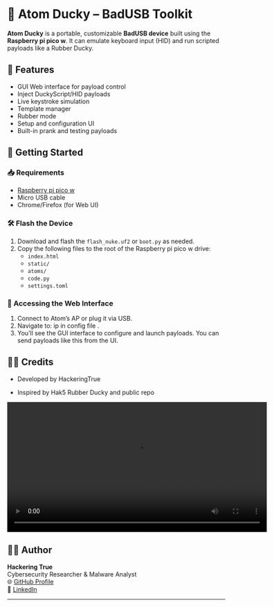 # 🦆 Atom Ducky – BadUSB Toolkit

**Atom Ducky** is a portable, customizable **BadUSB device** built using the **Raspberry pi pico w**. It can emulate keyboard input (HID) and run scripted payloads like a Rubber Ducky.


## 🔧 Features

- GUI Web interface for payload control
- Inject DuckyScript/HID payloads
- Live keystroke simulation
- Template manager
- Rubber mode
- Setup and configuration UI
- Built-in prank and testing payloads

## 🧪 Getting Started

### 📥 Requirements

- [Raspberry pi pico w]([https://shop.m5stack.com/](https://www.raspberrypi.com/documentation/microcontrollers/pico-series.html))
- Micro USB cable
- Chrome/Firefox (for Web UI)

### 🛠️ Flash the Device

1. Download and flash the `flash_nuke.uf2` or `boot.py` as needed.
2. Copy the following files to the root of the Raspberry pi pico w drive:
   - `index.html`
   - `static/`
   - `atoms/`
   - `code.py`
   - `settings.toml`

### 📡 Accessing the Web Interface

1. Connect to Atom’s AP or plug it via USB.
2. Navigate to: ip in config file .
3. You’ll see the GUI interface to configure and launch payloads.
You can send payloads like this from the UI.

## 🧙‍♂️ Credits
- Developed by HackeringTrue

- Inspired by Hak5 Rubber Ducky and public repo
 
<video src="https://raw.githubusercontent.com/Hackering-True/PicoBadUSB/main/static/user.mp4" controls width="600"></video>



## 👨‍💻 Author

**Hackering True**  
Cybersecurity Researcher & Malware Analyst  
🌐 [GitHub Profile](https://github.com/Hackering-True)  
💼 [LinkedIn](https://linkedin.com/in/hackering-true-59a9a12b0) 

---

 
